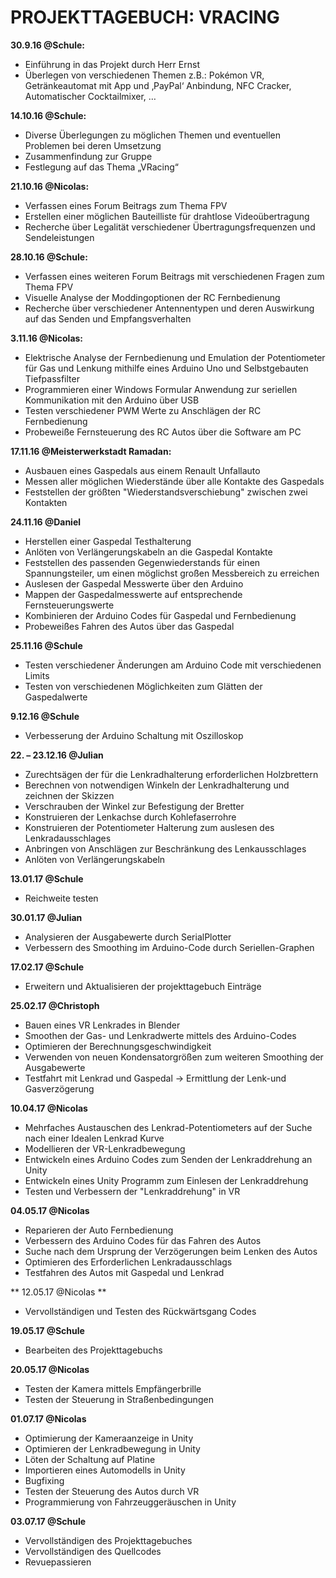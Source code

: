 # PROJEKTTAGEBUCH: VRACING
**30.9.16 @Schule:**
* Einführung in das Projekt durch Herr Ernst
* Überlegen von verschiedenen Themen z.B.: Pokémon VR, Getränkeautomat mit App und ‚PayPal‘ Anbindung, NFC Cracker, Automatischer Cocktailmixer, …

**14.10.16 @Schule:**
* Diverse Überlegungen zu möglichen Themen und eventuellen Problemen bei deren Umsetzung
* Zusammenfindung zur Gruppe
* Festlegung auf das Thema „VRacing“

**21.10.16  @Nicolas:**
* Verfassen eines Forum Beitrags zum Thema FPV
* Erstellen einer möglichen Bauteilliste für drahtlose Videoübertragung
* Recherche über Legalität verschiedener Übertragungsfrequenzen und Sendeleistungen

**28.10.16 @Schule:**
* Verfassen eines weiteren Forum Beitrags mit verschiedenen Fragen zum Thema FPV
* Visuelle Analyse der Moddingoptionen der RC Fernbedienung
* Recherche über verschiedener Antennentypen und deren Auswirkung auf das Senden und Empfangsverhalten

**3.11.16 @Nicolas:**
* Elektrische Analyse der Fernbedienung und Emulation der Potentiometer für Gas und Lenkung mithilfe eines Arduino Uno und Selbstgebauten Tiefpassfilter
* Programmieren einer Windows Formular Anwendung zur seriellen Kommunikation mit den Arduino über USB
* Testen verschiedener PWM Werte zu Anschlägen der RC Fernbedienung
* Probeweiße Fernsteuerung des RC Autos über die Software am PC

**17.11.16 @Meisterwerkstadt Ramadan:**
* Ausbauen eines Gaspedals aus einem Renault Unfallauto
* Messen aller möglichen Wiederstände über alle Kontakte des Gaspedals
* Feststellen der größten "Wiederstandsverschiebung" zwischen zwei Kontakten

**24.11.16 @Daniel**
* Herstellen einer Gaspedal Testhalterung
* Anlöten von Verlängerungskabeln an die Gaspedal Kontakte
* Feststellen des passenden Gegenwiederstands für einen Spannungsteiler, um einen möglichst großen Messbereich zu erreichen
* Auslesen der Gaspedal Messwerte über den Arduino
* Mappen der Gaspedalmesswerte auf entsprechende Fernsteuerungswerte
* Kombinieren der Arduino Codes für Gaspedal und Fernbedienung
* Probeweißes Fahren des Autos über das Gaspedal

**25.11.16 @Schule**
* Testen verschiedener Änderungen am Arduino Code mit verschiedenen Limits
* Testen von verschiedenen Möglichkeiten zum Glätten der Gaspedalwerte

**9.12.16 @Schule**
* Verbesserung der Arduino Schaltung mit Oszilloskop

**22. – 23.12.16 @Julian**
* Zurechtsägen der für die Lenkradhalterung erforderlichen Holzbrettern
* Berechnen von notwendigen Winkeln der Lenkradhalterung und zeichnen der Skizzen
* Verschrauben der Winkel zur Befestigung der Bretter
* Konstruieren der Lenkachse durch Kohlefaserrohre
* Konstruieren der Potentiometer Halterung zum auslesen des Lenkradausschlages
* Anbringen von Anschlägen zur Beschränkung des Lenkausschlages
* Anlöten von Verlängerungskabeln

**13.01.17 @Schule**
* Reichweite testen

**30.01.17 @Julian**
* Analysieren der Ausgabewerte durch SerialPlotter
* Verbessern des Smoothing im Arduino-Code durch Seriellen-Graphen

**17.02.17 @Schule**
* Erweitern und Aktualisieren der projekttagebuch Einträge

**25.02.17 @Christoph**
* Bauen eines VR Lenkrades in Blender
* Smoothen der Gas- und Lenkradwerte mittels des Arduino-Codes
* Optimieren der Berechnungsgeschwindigkeit
* Verwenden von neuen Kondensatorgrößen zum weiteren Smoothing der Ausgabewerte
* Testfahrt mit Lenkrad und Gaspedal -> Ermittlung der Lenk-und Gasverzögerung


**10.04.17 @Nicolas**
* Mehrfaches Austauschen des Lenkrad-Potentiometers auf der Suche nach einer Idealen Lenkrad Kurve
* Modellieren der VR-Lenkradbewegung
* Entwickeln eines Arduino Codes zum Senden der Lenkraddrehung an Unity
* Entwickeln eines Unity Programm zum Einlesen der Lenkraddrehung
* Testen und Verbessern der "Lenkraddrehung" in VR

**04.05.17 @Nicolas**
* Reparieren der Auto Fernbedienung
* Verbessern des Arduino Codes für das Fahren des Autos
* Suche nach dem Ursprung der Verzögerungen beim Lenken des Autos
* Optimieren des Erforderlichen Lenkradausschlags
* Testfahren des Autos mit Gaspedal und Lenkrad

** 12.05.17 @Nicolas **
* Vervollständigen und Testen des Rückwärtsgang Codes

**19.05.17 @Schule**
* Bearbeiten des Projekttagebuchs

**20.05.17 @Nicolas**
* Testen der Kamera mittels Empfängerbrille
* Testen der Steuerung in Straßenbedingungen

**01.07.17 @Nicolas**
* Optimierung der Kameraanzeige in Unity
* Optimieren der Lenkradbewegung in Unity
* Löten der Schaltung auf Platine
* Importieren eines Automodells in Unity
* Bugfixing
* Testen der Steuerung des Autos durch VR
* Programmierung von Fahrzeuggeräuschen in Unity

**03.07.17 @Schule** 
* Vervollständigen des Projekttagebuches
* Vervollständigen des Quellcodes
* Revuepassieren
